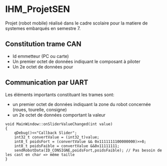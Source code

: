 # IHM_ProjetSEN
Projet (robot mobile) réalisé dans le cadre scolaire pour la matiere de systemes embarqués en semestre 7.

## Constitution trame CAN

* Id emmetteur (PC ou carte)
* Un premier octet de données indiquant le composant à piloter
* Un 2e octet de données pour 

## Communication par UART
Les éléments importants constituant les trames sont:
* un premier octet de données indiquant la zone du robot concernée (roues, tourelle, consigne)
* un 2e octet de données comportant la valeur 

```
void MainWindow::onSliderValueChanged(int value)
{
    qDebug()<<"Callback Slider";
    int32_t convertValue = (int32_t)value;
    int8_t poidsFort = (convertValue && 0x1111111100000000)>>8;
    int8_t poidsFaible = convertValue &&0x11111111;
    sendRobotData(ID_CONSIGNE,poidsFort,poidsFaible); // Pas besoin de les cast en char => même taille
}
```

